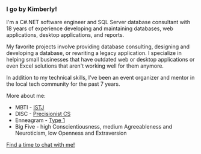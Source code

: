 ### I go by Kimberly!

I'm a C#.NET software engineer and SQL Server database consultant with 18 years of experience developing and maintaining databases, web applications, desktop applications, and reports.

My favorite projects involve providing database consulting, designing and developing a database, or rewriting a legacy application. I specialize in helping small businesses that have outdated web or desktop applications or even Excel solutions that aren't working well for them anymore. 

In addition to my technical skills, I’ve been an event organizer and mentor in the local tech community for the past 7 years.

More about me:
* MBTI - [ISTJ](https://www.16personalities.com/istj-personality)
* DISC - [Precisionist CS](https://www.discprofile.com/what-is-disc/disc-styles/conscientiousness)
* Enneagram - [Type 1](https://www.enneagraminstitute.com/type-1)
* Big Five - high Conscientiousness, medium Agreeableness and Neuroticism, low Openness and Extraversion

[Find a time to chat with me!](https://calendly.com/kacollins/chat)
